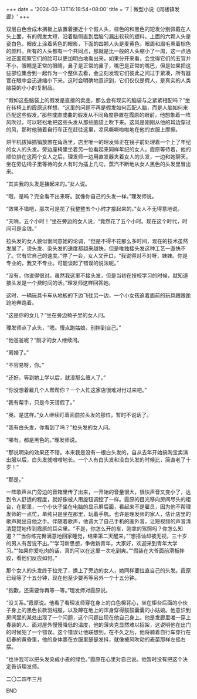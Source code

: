 +++
date = '2024-03-13T16:18:54+08:00'
title = '7 | 微型小说《阎楼镇发廊》'
+++

双层白色合成木搁板上放置着接近十个假人头，棕色的和黑色的短发分别佩戴在人头上面，有的假发太短，沿着脑侧直到后脑勺漏出软软的塑料。上面的六颗人头是瓷白色，眼皮上涂着紫色的眼影，下面的四颗人头是麦黄色，眼周和眉毛熏着棕色的颜料。所有的人头都有一个共同点，那就是比一般的人头缩小了一周，这一点通过正面观察它们的脸可以更加明白地看出来，如果分开来看，会觉得它们的五官并不小，眼睛是正常的眼睛，鼻子是正常的鼻子，嘴巴是正常的嘴巴，但是如果把这些部位集合到一起作为一个整体去看，会立刻发现它们彼此之间过于紧凑，所有器官在眼中会迅速缩小下来。这时会明确地意识到，它们仅仅是假人，是真实的人类脑袋的小小的复制品。

“假如这些脑袋上的假发是直接的卖品，那么会有现实的脑袋与之紧紧相配吗？”坐在转椅上的霞原这样想，“这里的问题不再是假发如何匹配人脑，而是人脑如何来匹配这些假发。”那些或直或曲的假发从不同角度静置在霞原的眼前，他想象着一阵风吹过，可以轻松地把这些头发从那些脑袋上吹下来。这风是刚刚从他的耳边穿过的风，那时他骑着自行车正在赶往这里，凉风嘶嘶啦啦地在他的衣服上摩擦。

烘干机拔掉插销放置在角落里，店里唯一的理发师正在镜子前处理着一个上了年纪的女人的头发。旁边座椅里坐着另一位看起来同样年纪的女人。霞原等待着，他的顺位排在这两个女人之后。理发师一边用直发器夹着女人的头发，一边和她聊天，坐在旁边椅子里等待的女人有时为插上几句。蒸汽不断地从女人黑色的头发里冒出来。

“其实我的头发是接起来的。”女人说。

“哦，是吗？完全看不出来呀。就像你自己的头发一样。”理发师说。

“效果不错吧，那次可是花了我整整五个小时才接起来的。”女人不无得意地说。

“天呐，五个小时！”坐在旁边的女人说，“竟然花了五个小时。现在这个时代，时间可是金钱。”

拉头发的女人貌似很同意她的论调，“但是不得不花那么多时间，现在的技术虽然发展了，烫头发、染头发的速度都越来越快，但是唯独接头发这种工艺一直快不了。它有它自己的速度。”停了一会，女人又开口，“我说得对不对呀，妹妹。你是专业的，我又不专业。可能谈起了错误的说法呢。”

“没有，你说得很对。虽然我这里不接头发，但是当初在技校学习的时候，就知道接头发是一个费时间的活。”理发师这样回答她。

这时，一辆玩具卡车从地板的下边飞往另一边，一个小女孩追着面前的玩具踉踉跄跄地奔跑着。

“这是你的女儿？”坐在旁边椅子里的女人问。

理发师点了点头，“嗯。慢点跑姑娘，别摔到自己。”

“他爸爸呢？”刚才的女人继续问。

“离婚了。”

“不容易呀，你。”

“还好。等到她上学以后，就没那么缠人了。”

“你没想着雇几个人帮帮你？一个人忙这家店很难对付过来吧。”

“我有帮手，只是今天请假了。”

“奥。是这样。”女人继续盯着面前拉头发的那位，暂时不说话了。

“我有白头发，你看到了吗？”拉头发的女人问。

“哪有，都是黑色的。”理发师说。

“那说明染的效果还不错。本来我是没有一根白头发的，自从去年开始搞淘宝卖演出服以后，白头发就噌噌地长。一个人有白头发和没白头发的时候比，简直老了十岁！”

“那是。”

一阵歌声从门旁边的音箱里传了出来，一开始的音量很大，很快声音又变小了，达到令人舒适的程度，就好像被人用旋钮调控了一样。霞原的目光移向房间尽头的柜台，在那里，一个小伙子坐在电脑的显示屏后面，看起来不是雇员，因为他不帮理发师的一点忙，单纯只是坐在那里，玩着手机。也许是理发师的家人，估计店里的歌声就出自他之手。伴随着歌声，他调大了自己手机的画外音，让短视频的声音清清楚楚地传到霞原的耳朵里。“不是，你怎么开的车，刚拿的驾照吗？你怎么知道？”“当你练完臀满意地回家睡觉，结果第二天醒来。”“想搭讪却被无视，三十岁的男人有苦说不出。”“学习新思想，争做新青年，大家好，欢迎来到青年大学习。”“如果你爱吃肉的话，真的可以在这里一次吃到爽。”“假装在大爷面前滑板摔跤，看他们反应如何。”

那个女人的头发终于拉完了，换上了旁边的女人，她同样要拉直自己的头发。霞原已经等了十五分钟，现在他至少要再等另外一个十五分钟。

“抱歉，还需要你再等一等。”理发师对霞原说。

“没关系。”霞原说。他看了看理发师穿在身上的白色棉背心，坐在柜台后面的小伙子身上的黑色长款羽绒服，以及蹲在地上的浑身穿得鼓鼓囊囊的小姑娘。他意识到房间里的某处出现了一个问题，这个问题出现在他自己身上。他是发廊里唯一穿上春装的人，面对屋外慢慢降低的温度，他的薄夹克显然难以招架，这说明他在出门的时候犯了一个错误。这个错误让他联想到，在不久之后，他将骑着自行车穿行在初春的黄昏里，他的身体裹在衣服里瑟瑟发抖，就像被风吹动的麦苗那样左摇右摆。

“也许我可以把头发染成小麦的绿色。”霞原在心里对自己说。他暂时没有把这个决定告诉理发师。

二〇二四年三月

END



